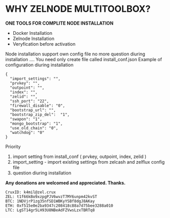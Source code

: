 # WHY ZELNODE MULTITOOLBOX?  

<b>ONE TOOLS FOR COMPLITE NODE INSTALLATION</b>  
* Docker Installation
* Zelnode Installation
* Veryfication before activation


Node installation support own config file
no more question diuring installation ....
You need only create file called install_conf.json
Example of configuration diuring installation
```
{
  "import_settings": "",
  "prvkey": "",
  "outpoint": "",
  "index": "",
  "zelid": "",
  "ssh_port": "22",
  "firewall_disable": "0",
  "bootstrap_url": "",
  "bootstrap_zip_del":  "1",
  "swapon": "1",
  "mongo_bootstrap": "1",
  "use_old_chain": "0",
  "watchdog": "0"
}
```
Priority
1) import setting from install_conf ( prvkey, outpoint, index, zelid )
2) import_setting - import existing settings from zelcash and zelflux config file
3) question diuring installation

<b>Any donations are welcomed and appreciated. Thanks.</b>   
``` 
CruxID: k4mil@zel.crux  
ZEL: t1f66kBo9xzpgPJV6wvzT7MY6unpm42kvST  
BTC: 1NDVjrP1zg35nfSD1WBKyYSBf8dgJ8AKay  
ETH: 0xf515e0e2ba9347c208418c88a7d75bee3288a010  
LTC: LgST14gr5LH93U8NBeAdFZVwsLzxTBRTq8  
```
